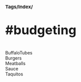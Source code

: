 # <p style='font-size: 15px;'>Tags/Index/</p>
# <p style='font-size: 40px;'>#budgeting</p>

BuffaloTubes \
Burgers \
Meatballs \
Sauce \
Taquitos
